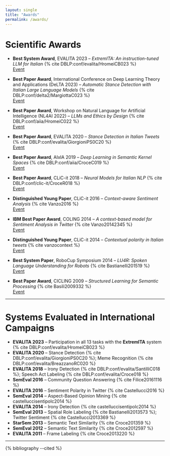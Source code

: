 ```yaml
---
layout: single
title: "Awards"
permalink: /awards/
---
```


# Scientific Awards

- **Best System Award**, EVALITA 2023 – *ExtremITA: An instruction-tuned LLM for Italian* {% cite DBLP:conf/evalita/HromeiCB023 %}  
  [Event](http://ceur-ws.org/Vol-3497/)  

- **Best Paper Award**, International Conference on Deep Learning Theory and Applications (DeLTA 2023) – *Automatic Stance Detection with Italian Large Language Models* {% cite DBLP:conf/delta2/MargiottaC023 %}  
  [Event](https://delta.scitevents.org/)  

- **Best Paper Award**, Workshop on Natural Language for Artificial Intelligence (NL4AI 2022) – *LLMs and Ethics by Design* {% cite DBLP:conf/aiia/HromeiC022 %}  
  [Event](http://ceur-ws.org/Vol-3262/)  

- **Best Paper Award**, EVALITA 2020 – *Stance Detection in Italian Tweets* {% cite DBLP:conf/evalita/GiorgioniPS0C20 %}  
  [Event](http://ceur-ws.org/Vol-2765/)  

- **Best Paper Award**, AIxIA 2019 – *Deep Learning in Semantic Kernel Spaces* {% cite DBLP:conf/aiia/CroceC019 %}  
  [Event](http://ceur-ws.org/Vol-2495/)  

- **Best Paper Award**, CLiC-it 2018 – *Neural Models for Italian NLP* {% cite DBLP:conf/clic-it/CroceR018 %}  
  [Event](http://ceur-ws.org/Vol-2253/)  

- **Distinguished Young Paper**, CLiC-it 2016 – *Context-aware Sentiment Analysis* {% cite Vanzo2016 %}  
  [Event](http://ceur-ws.org/Vol-1749/)  

- **IBM Best Paper Award**, COLING 2014 – *A context-based model for Sentiment Analysis in Twitter* {% cite Vanzo20142345 %}  
  [Event](https://coling-2014.org/)  

- **Distinguished Young Paper**, CLiC-it 2014 – *Contextual polarity in Italian tweets* {% cite vanzocontext %}  
  [Event](http://ceur-ws.org/Vol-1265/)  

- **Best System Paper**, RoboCup Symposium 2014 – *LU4R: Spoken Language Understanding for Robots* {% cite Bastianelli201519 %}  
  [Event](https://www.robocup.org/)  

- **Best Paper Award**, CICLING 2009 – *Structured Learning for Semantic Processing* {% cite Basili2009332 %}  
  [Event](http://www.cicling.org/2009/)  

---

# Systems Evaluated in International Campaigns

- **EVALITA 2023** – Participation in all 13 tasks with the **ExtremITA** system {% cite DBLP:conf/evalita/HromeiCB023 %}  
- **EVALITA 2020** – Stance Detection {% cite DBLP:conf/evalita/GiorgioniPS0C20 %}; Meme Recognition {% cite DBLP:conf/evalita/BreazzanoRC020 %}  
- **EVALITA 2018** – Irony Detection {% cite DBLP:conf/evalita/SantilliC018 %}; Speech Act Labeling {% cite DBLP:conf/evalita/Croce018 %}  
- **SemEval 2016** – Community Question Answering {% cite Filice20161116 %}  
- **EVALITA 2016** – Sentiment Polarity in Twitter {% cite Castellucci2016 %}  
- **SemEval 2014** – Aspect-Based Opinion Mining {% cite castelluccisentipolc2014 %}  
- **EVALITA 2014** – Irony Detection {% cite castelluccisentipolc2014 %}  
- **SemEval 2013** – Spatial Role Labeling {% cite Bastianelli2013573 %}; Twitter Sentiment {% cite Castellucci2013369 %}  
- **StarSem 2013** – Semantic Text Similarity {% cite Croce201359 %}  
- **SemEval 2012** – Semantic Text Similarity {% cite Croce2012597 %}  
- **EVALITA 2011** – Frame Labeling {% cite Croce2013220 %}  

---

{% bibliography --cited %}